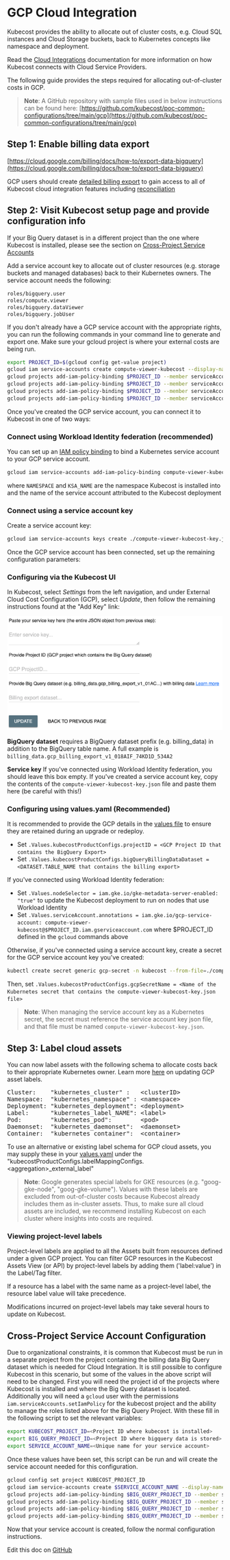 GCP Cloud Integration
=====================

Kubecost provides the ability to allocate out of cluster costs, e.g. Cloud SQL instances and Cloud Storage buckets, back to Kubernetes concepts like namespace and deployment.

Read the [Cloud Integrations](https://github.com/kubecost/docs/blob/main/cloud-integration.md) documentation for more information on how Kubecost connects with Cloud Service Providers.

The following guide provides the steps required for allocating out-of-cluster costs in GCP.

> **Note**: A GitHub repository with sample files used in below instructions can be found here: [https://github.com/kubecost/poc-common-configurations/tree/main/gcp](https://github.com/kubecost/poc-common-configurations/tree/main/gcp)

## Step 1: Enable billing data export

[https://cloud.google.com/billing/docs/how-to/export-data-bigquery](https://cloud.google.com/billing/docs/how-to/export-data-bigquery)

GCP users should create [detailed billing export](https://cloud.google.com/billing/docs/how-to/export-data-bigquery-tables#detailed-usage-cost-data-schema) to gain access to all of Kubecost cloud integration features including [reconciliation](https://github.com/kubecost/docs/blob/main/cloud-integration.md#reconciliation)

## Step 2:  Visit Kubecost setup page and provide configuration info

If your Big Query dataset is in a different project than the one where Kubecost is installed, please see the section on [Cross-Project Service Accounts](#cross-project-service-account-configuration)

Add a service account key to allocate out of cluster resources (e.g. storage buckets and managed databases) back to their Kubernetes owners. The service account needs the following:

```
roles/bigquery.user
roles/compute.viewer
roles/bigquery.dataViewer
roles/bigquery.jobUser
```

If you don't already have a GCP service account with the appropriate rights, you can run the following commands in your command line to generate and export one. Make sure your gcloud project is where your external costs are being run.

```sh
export PROJECT_ID=$(gcloud config get-value project)
gcloud iam service-accounts create compute-viewer-kubecost --display-name "Compute Read Only Account Created For Kubecost" --format json
gcloud projects add-iam-policy-binding $PROJECT_ID --member serviceAccount:compute-viewer-kubecost@$PROJECT_ID.iam.gserviceaccount.com --role roles/compute.viewer
gcloud projects add-iam-policy-binding $PROJECT_ID --member serviceAccount:compute-viewer-kubecost@$PROJECT_ID.iam.gserviceaccount.com --role roles/bigquery.user
gcloud projects add-iam-policy-binding $PROJECT_ID --member serviceAccount:compute-viewer-kubecost@$PROJECT_ID.iam.gserviceaccount.com --role roles/bigquery.dataViewer
gcloud projects add-iam-policy-binding $PROJECT_ID --member serviceAccount:compute-viewer-kubecost@$PROJECT_ID.iam.gserviceaccount.com --role roles/bigquery.jobUser
```

Once you've created the GCP service account, you can connect it to Kubecost in one of two ways:

### Connect using Workload Identity federation (recommended)
You can set up an [IAM policy binding](https://cloud.google.com/kubernetes-engine/docs/how-to/workload-identity#authenticating_to) to bind a Kubernetes service account to your GCP service account.
```sh
gcloud iam service-accounts add-iam-policy-binding compute-viewer-kubecost@$PROJECT_ID.iam.gserviceaccount.com --role roles/iam.workloadIdentityUser --member serviceAccount:compute-viewer-kubecost.svc.id.goog[NAMESPACE/KSA_NAME]
```
where `NAMESPACE` and `KSA_NAME` are the namespace Kubecost is installed into and the name of the service account attributed to the Kubecost deployment

### Connect using a service account key
Create a service account key:
```sh
gcloud iam service-accounts keys create ./compute-viewer-kubecost-key.json --iam-account compute-viewer-kubecost@$PROJECT_ID.iam.gserviceaccount.com
```

Once the GCP service account has been connected, set up the remaining configuration parameters:

### Configuring via the Kubecost UI
In Kubecost, select _Settings_ from the left navigation, and under External Cloud Cost Configuration (GCP), select _Update_, then follow the remaining instructions found at the "Add Key" link:

![GCP out-of-cluster key entry](https://raw.githubusercontent.com/kubecost/docs/main/images/gcp-out-of-cluster-config-wo-shell.png)

<a name="bq-name"></a>**BigQuery dataset** requires a BigQuery dataset prefix (e.g. billing_data) in addition to the BigQuery table name. A full example is `billing_data.gcp_billing_export_v1_018AIF_74KD1D_534A2`

<a name="bq-name"></a>**Service key** If you've connected using Workload Identity federation, you should leave this box empty. If you've created a service account key, copy the contents of the `compute-viewer-kubecost-key.json` file and paste them here (be careful with this!)

### Configuring using values.yaml (Recommended)

It is recommended to provide the GCP details in the [values file](https://github.com/kubecost/cost-analyzer-helm-chart/blob/c10e9475b51612d36da8f04618174a98cc62f8fd/cost-analyzer/values.yaml#L572-L574) to ensure they are retained during an upgrade or redeploy.

* Set `.Values.kubecostProductConfigs.projectID = <GCP Project ID that contains the BigQuery Export>`
* Set `.Values.kubecostProductConfigs.bigQueryBillingDataDataset = <DATASET.TABLE_NAME that contains the billing export>`

If you've connected using Workload Identity federation:
* Set `.Values.nodeSelector = iam.gke.io/gke-metadata-server-enabled: "true"` to update the Kubecost deployment to run on nodes that use Workload Identity
* Set `.Values.serviceAccount.annotations = iam.gke.io/gcp-service-account: compute-viewer-kubecost@$PROJECT_ID.iam.gserviceaccount.com` where $PROJECT_ID defined in the `gcloud` commands above

Otherwise, if you've connected using a service account key, create a secret for the GCP service account key you've created:
```sh
kubectl create secret generic gcp-secret -n kubecost --from-file=./compute-viewer-kubecost-key.json
```
Then, set `.Values.kubecostProductConfigs.gcpSecretName = <Name of the Kubernetes secret that contains the compute-viewer-kubecost-key.json file>`

> **Note**: When managing the service account key as a Kubernetes secret, the secret must reference the service account key json file, and that file must be named `compute-viewer-kubecost-key.json`.

## Step 3: Label cloud assets

You can now label assets with the following schema to allocate costs back to their appropriate Kubernetes owner.
Learn more [here](https://cloud.google.com/compute/docs/labeling-resources#adding_or_updating_labels_to_existing_resources) on updating GCP asset labels.

<pre>
Cluster:    "kubernetes_cluster" :   &lt;clusterID>
Namespace:  "kubernetes_namespace" : &lt;namespace>
Deployment: "kubernetes_deployment": &lt;deployment>
Label:      "kubernetes_label_NAME": &lt;label>
Pod:        "kubernetes_pod":        &lt;pod>
Daemonset:  "kubernetes_daemonset":  &lt;daemonset>
Container:  "kubernetes_container":  &lt;container>
</pre>

To use an alternative or existing label schema for GCP cloud assets, you may supply these in your [values.yaml](https://github.com/kubecost/cost-analyzer-helm-chart/blob/master/cost-analyzer/values.yaml) under the "kubecostProductConfigs.labelMappingConfigs.\<aggregation\>\_external_label"

> **Note**: Google generates special labels for GKE resources (e.g. "goog-gke-node", "goog-gke-volume"). Values with these labels are excluded from out-of-cluster costs because Kubecost already includes them as in-cluster assets. Thus, to make sure all cloud assets are included, we recommend installing Kubecost on each cluster where insights into costs are required.

### Viewing project-level labels

Project-level labels are applied to all the Assets built from resources defined under a given GCP project. You can filter GCP resources in the Kubecost Assets View (or API) by project-level labels by adding them ('label:value') in the Label/Tag filter.

If a resource has a label with the same name as a project-level label, the resource label value will take precedence.

Modifications incurred on project-level labels may take several hours to update on Kubecost.

## Cross-Project Service Account Configuration

Due to organizational constraints, it is common that Kubecost must be run in a separate project from the project containing the billing data Big Query dataset which is needed for Cloud Integration. It is still possible to configure Kubecost in this scenario, but some of the values in the above script will need to be changed. First you will need the project id of the projects where Kubecost is installed and where the Big Query dataset is located. Additionally you will need a `gcloud` user with the permissions `iam.serviceAccounts.setIamPolicy` for the kubecost project and the ability to manage the roles listed above for the Big Query Project. With these fill in the following script to set the relevant variables:

```sh
export KUBECOST_PROJECT_ID=<Project ID where kubecost is installed>
export BIG_QUERY_PROJECT_ID=<Project ID where bigquery data is stored>
export SERVICE_ACCOUNT_NAME=<Unique name for your service account>
```

Once these values have been set, this script can be run and will create the service account needed for this configuration.

```sh
gcloud config set project KUBECOST_PROJECT_ID
gcloud iam service-accounts create $SERVICE_ACCOUNT_NAME --display-name "Cross Project CUR" --format json
gcloud projects add-iam-policy-binding $BIG_QUERY_PROJECT_ID --member serviceAccount:$SERVICE_ACCOUNT_NAME@$KUBECOST_PROJECT_ID.iam.gserviceaccount.com --role roles/compute.viewer
gcloud projects add-iam-policy-binding $BIG_QUERY_PROJECT_ID --member serviceAccount:$SERVICE_ACCOUNT_NAME@$KUBECOST_PROJECT_ID.iam.gserviceaccount.com --role roles/bigquery.user
gcloud projects add-iam-policy-binding $BIG_QUERY_PROJECT_ID --member serviceAccount:$SERVICE_ACCOUNT_NAME@$KUBECOST_PROJECT_ID.iam.gserviceaccount.com --role roles/bigquery.dataViewer
gcloud projects add-iam-policy-binding $BIG_QUERY_PROJECT_ID --member serviceAccount:$SERVICE_ACCOUNT_NAME@$KUBECOST_PROJECT_ID.iam.gserviceaccount.com --role roles/bigquery.jobUser
```

Now that your service account is created, follow the normal configuration instructions.

Edit this doc on [GitHub](https://github.com/kubecost/docs/blob/main/gcp-out-of-cluster.md)

<!--- {"article":"4407601816087","section":"4402815680407","permissiongroup":"1500001277122"} --->
